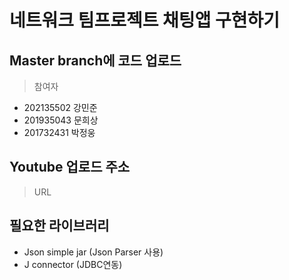 # 네트워크 팀프로젝트 채팅앱 구현하기
## Master branch에 코드 업로드
> 참여자
- 202135502 강민준
- 201935043 문희상
- 201732431 박정웅
## Youtube 업로드 주소
> URL

## 필요한 라이브러리
- Json simple jar (Json Parser 사용)
- J connector (JDBC연동)
